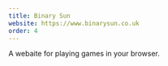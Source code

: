 ```yaml
---
title: Binary Sun
website: https://www.binarysun.co.uk
order: 4
---
```

A webaite for playing games in your browser.
